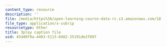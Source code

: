 ```yaml
---
content_type: resource
description: ''
file: /media/https%3A/open-learning-course-data-rc.s3.amazonaws.com/18-01sc-single-variable-calculus-fall-2010/45dd0f9a44635113848225191de2f897_zUEuKrxgHws.vtt
file_type: application/x-subrip
resourcetype: Other
title: 3play caption file
uid: 45dd0f9a-4463-5113-8482-25191de2f897
---
```

